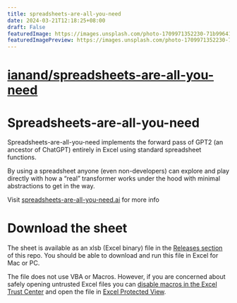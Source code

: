 ```yaml
---
title: spreadsheets-are-all-you-need
date: 2024-03-21T12:18:25+08:00
draft: False
featuredImage: https://images.unsplash.com/photo-1709971352230-71b99641b140?ixid=M3w0NjAwMjJ8MHwxfHJhbmRvbXx8fHx8fHx8fDE3MTA5OTQ1NzZ8&ixlib=rb-4.0.3
featuredImagePreview: https://images.unsplash.com/photo-1709971352230-71b99641b140?ixid=M3w0NjAwMjJ8MHwxfHJhbmRvbXx8fHx8fHx8fDE3MTA5OTQ1NzZ8&ixlib=rb-4.0.3
---
```


# [ianand/spreadsheets-are-all-you-need](https://github.com/ianand/spreadsheets-are-all-you-need)

# Spreadsheets-are-all-you-need

Spreadsheets-are-all-you-need implements the forward pass of GPT2 (an ancestor of ChatGPT) entirely in Excel using standard spreadsheet functions.

By using a spreadsheet anyone (even non-developers) can explore and play directly with how a “real” transformer works under the hood with minimal abstractions to get in the way.

Visit [spreadsheets-are-all-you-need.ai](https://spreadsheets-are-all-you-need.ai) for more info

# Download the sheet

The sheet is available as an xlsb (Excel binary) file in the [Releases section](https://github.com/ianand/spreadsheets-are-all-you-need/releases/tag/v0.6.0) of this repo. You should be able to download and run this file in Excel for Mac or PC. 

The file does not use VBA or Macros. However, if you are concerned about safely opening untrusted Excel files you can [disable macros in the Excel Trust Center](https://support.microsoft.com/en-us/office/enable-or-disable-macros-in-microsoft-365-files-12b036fd-d140-4e74-b45e-16fed1a7e5c6) and open the file in [Excel Protected View](https://support.microsoft.com/en-us/office/what-is-protected-view-d6f09ac7-e6b9-4495-8e43-2bbcdbcb6653).
